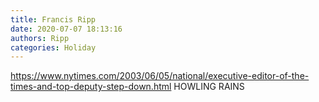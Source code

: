 ```yaml
---
title: Francis Ripp
date: 2020-07-07 18:13:16
authors: Ripp
categories: Holiday
---
```


 https://www.nytimes.com/2003/06/05/national/executive-editor-of-the-times-and-top-deputy-step-down.html  HOWLING RAINS